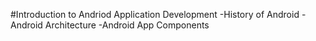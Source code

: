 #Introduction to Andriod Application Development
-History of Android
-Android Architecture
-Android App Components
